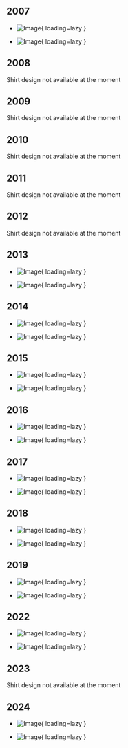 ## 2007

<div class="grid cards" markdown>

- ![Image](https://cdn.rambots.org/Shirt_2007_front.webp){ loading=lazy }

- ![Image](https://cdn.rambots.org/Shirt_2007_back.webp){ loading=lazy }

</div>

## 2008

Shirt design not available at the moment 

## 2009

Shirt design not available at the moment 

## 2010

Shirt design not available at the moment

## 2011

Shirt design not available at the moment

## 2012

Shirt design not available at the moment

## 2013

<div class="grid cards" markdown>

- ![Image](https://cdn.rambots.org/Shirt_2013_front.webp){ loading=lazy }

- ![Image](https://cdn.rambots.org/Shirt_2013_back.webp){ loading=lazy }

</div>

## 2014

- ![Image](https://cdn.rambots.org/Shirt_2014_front.webp){ loading=lazy }

- ![Image](https://cdn.rambots.org/Shirt_2014_back.webp){ loading=lazy }

</div>

## 2015

<div class="grid cards" markdown>

- ![Image](https://cdn.rambots.org/Shirt_2015_front.webp){ loading=lazy }

- ![Image](https://cdn.rambots.org/Shirt_2015_back.webp){ loading=lazy }

</div>

## 2016

<div class="grid cards" markdown>

- ![Image](https://cdn.rambots.org/Shirt_2016_front.webp){ loading=lazy }

- ![Image](https://cdn.rambots.org/Shirt_2016_back.webp){ loading=lazy }

</div>

## 2017

<div class="grid cards" markdown>

- ![Image](https://cdn.rambots.org/Shirt_2017_front.webp){ loading=lazy }

- ![Image](https://cdn.rambots.org/Shirt_2017_back.webp){ loading=lazy }

</div>

## 2018

<div class="grid cards" markdown>

- ![Image](https://cdn.rambots.org/Shirt_2018_front.webp){ loading=lazy }

- ![Image](https://cdn.rambots.org/Shirt_2018_back.webp){ loading=lazy }

</div>

## 2019

<div class="grid cards" markdown>

- ![Image](https://cdn.rambots.org/Shirt_2019_front.webp){ loading=lazy }

- ![Image](https://cdn.rambots.org/Shirt_2019_back.webp){ loading=lazy }

</div>

## 2022

<div class="grid cards" markdown>

- ![Image](https://cdn.rambots.org/Shirt_2022_front.webp){ loading=lazy }

- ![Image](https://cdn.rambots.org/Shirt_2022_back.webp){ loading=lazy }

</div>

## 2023

Shirt design not available at the moment

## 2024

<div class="grid cards" markdown>

- ![Image](https://cdn.rambots.org/Shirt_2024_front.webp){ loading=lazy }

- ![Image](https://cdn.rambots.org/Shirt_2024_back.webp){ loading=lazy }

</div>